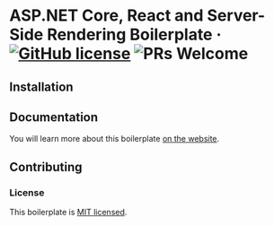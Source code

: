 # ASP.NET Core, React and Server-Side Rendering Boilerplate &middot; [![GitHub license](https://img.shields.io/badge/license-MIT-blue.svg)](https://github.com/dawiddworak88/ASP.NET-Core-React-and-SSR/blob/master/LICENSE.md) ![PRs Welcome](https://img.shields.io/badge/PRs-welcome-brightgreen.svg)

## Installation

## Documentation

You will learn more about this boilerplate [on the website](https://spincoding.com).

## Contributing

### License

This boilerplate is [MIT licensed](./LICENSE.md).